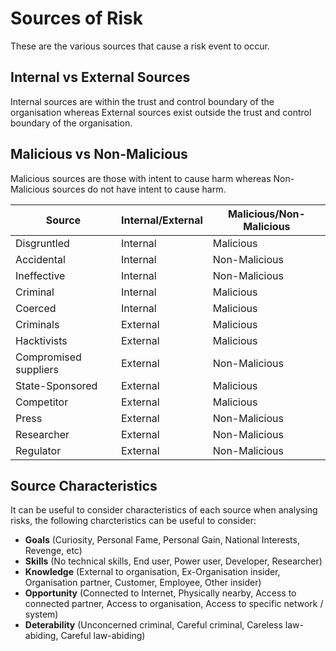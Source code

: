 
# Sources of Risk

These are the various sources that cause a risk event to occur. 

## Internal  vs External Sources

Internal sources are within the trust and control boundary of the organisation whereas External sources  exist outside the trust and control boundary of the organisation.

## Malicious vs Non-Malicious

Malicious sources are those with intent to cause harm whereas Non-Malicious sources do not have intent to cause harm.

|Source|Internal/External|Malicious/Non-Malicious|
|------|-----------------|-----------------------|
|Disgruntled|Internal|Malicious|
|Accidental|Internal|Non-Malicious|
|Ineffective|Internal|Non-Malicious|
|Criminal|Internal|Malicious|
|Coerced|Internal|Malicious|
|Criminals|External|Malicious|
|Hacktivists|External|Malicious|
|Compromised suppliers|External|Non-Malicious|
|State-Sponsored|External|Malicious|
|Competitor|External|Malicious|
|Press|External|Non-Malicious|
|Researcher|External|Non-Malicious|
|Regulator|External|Non-Malicious|


## Source Characteristics

It can be useful to consider characteristics of each source when analysing risks, the following charcteristics can be useful to consider:

* **Goals** (Curiosity, Personal Fame, Personal Gain, National Interests, Revenge, etc)
* **Skills** (No technical skills, End user, Power user, Developer, Researcher)
* **Knowledge** (External to organisation, Ex-Organisation insider, Organisation partner, Customer, Employee, Other insider)
* **Opportunity** (Connected to Internet, Physically nearby, Access to connected partner, Access to organisation, Access to specific network / system) 
* **Deterability** (Unconcerned criminal, Careful criminal, Careless law-abiding, Careful law-abiding)
